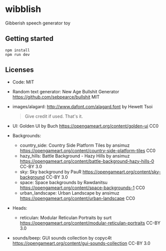 # wibblish
Gibberish speech generator toy

## Getting started

    npm install
    npm run dev

## Licenses

- Code: MIT
- Random text generator: New Age Bullshit Generator https://github.com/sebpearce/bullshit MIT
- images/alagard: http://www.dafont.com/alagard.font by Hewett Tsoi
  > Give credit if used. That's it.

- UI: Golden UI by Buch https://opengameart.org/content/golden-ui CC0
- Backgrounds:
  - country_side: Country Side Platform Tiles by ansimuz https://opengameart.org/content/country-side-platform-tiles CC0
  - hazy_hills: Battle Background - Hazy Hills by ansimuz https://opengameart.org/content/battle-background-hazy-hills-0 CC-BY 3.0
  - sky: Sky background by PauR https://opengameart.org/content/sky-background CC-BY 3.0
  - space: Space backgrounds by Rawdanitsu https://opengameart.org/content/space-backgrounds-1 CC0
  - urban_landscape: Urban Landscape by ansimuz https://opengameart.org/content/urban-landscape CC0
- Heads:
  - reticulan: Modular Reticulan Portraits by surt https://opengameart.org/content/modular-reticulan-portraits CC-BY 3.0
- sounds/beep: GUI sounds collection by copyc4t https://opengameart.org/content/gui-sounds-collection CC-BY 3.0
